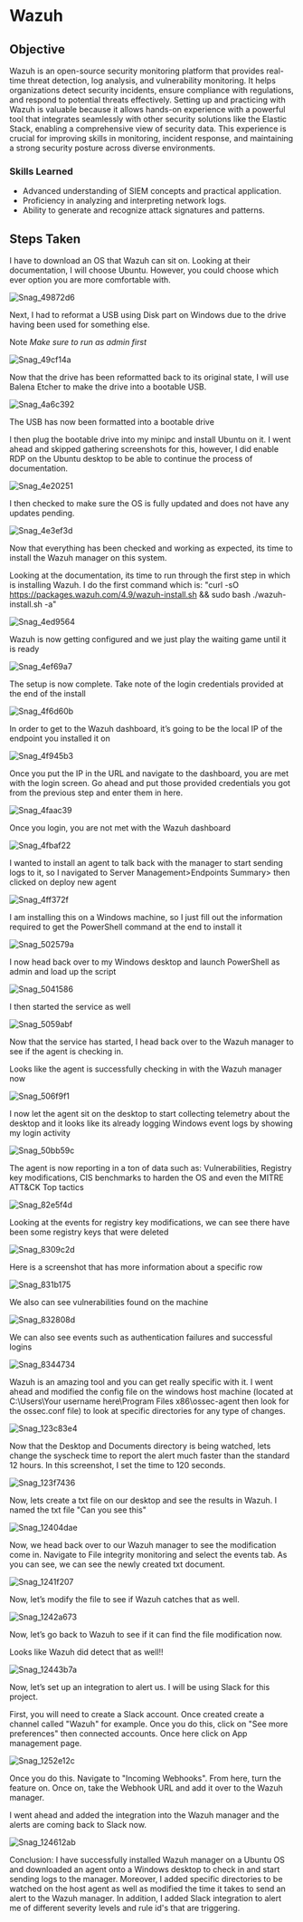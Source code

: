 # Wazuh

## Objective

Wazuh is an open-source security monitoring platform that provides real-time threat detection, log analysis, and vulnerability monitoring. It helps organizations detect security incidents, ensure compliance with regulations, and respond to potential threats effectively. Setting up and practicing with Wazuh is valuable because it allows hands-on experience with a powerful tool that integrates seamlessly with other security solutions like the Elastic Stack, enabling a comprehensive view of security data. This experience is crucial for improving skills in monitoring, incident response, and maintaining a strong security posture across diverse environments.

### Skills Learned

- Advanced understanding of SIEM concepts and practical application.
- Proficiency in analyzing and interpreting network logs.
- Ability to generate and recognize attack signatures and patterns.



## Steps Taken

I have to download an OS that Wazuh can sit on. Looking at their documentation, I will choose Ubuntu. However, you could choose which ever option you are more comfortable with.

![Snag_49872d6](https://github.com/user-attachments/assets/ae7d7fc1-0c0c-4a00-8a00-ade5b88f3cfe)


Next, I had to reformat a USB using Disk part on Windows due to the drive having been used for something else. 

Note *Make sure to run as admin first*

![Snag_49cf14a](https://github.com/user-attachments/assets/dc62b5a7-8bf3-4b4d-ba2d-d8a36c06fc9f)

Now that the drive has been reformatted back to its original state, I will use Balena Etcher to make the drive into a bootable USB. 

![Snag_4a6c392](https://github.com/user-attachments/assets/dbb80c89-8015-42b3-83d5-c4e9c7ea372d)


The USB has now been formatted into a bootable drive


I then plug the bootable drive into my minipc and install Ubuntu on it. I went ahead and skipped gathering screenshots for this, however, I did enable RDP on the Ubuntu desktop to be able to continue the process of documentation. 

![Snag_4e20251](https://github.com/user-attachments/assets/894bfaad-180d-4cbf-8832-4659d3c1fb58)

I then checked to make sure the OS is fully updated and does not have any updates pending. 

![Snag_4e3ef3d](https://github.com/user-attachments/assets/150d911e-1328-4e38-b24c-36225a998762)

Now that everything has been checked and working as expected, its time to install the Wazuh manager on this system. 

Looking at the documentation, its time to run through the first step in which is installing Wazuh. I do the first command which is: "curl -sO https://packages.wazuh.com/4.9/wazuh-install.sh && sudo bash ./wazuh-install.sh -a"

![Snag_4ed9564](https://github.com/user-attachments/assets/be11fd92-c2c2-43ab-a5b7-c7085f10b778)

Wazuh is now getting configured and we just play the waiting game until it is ready

![Snag_4ef69a7](https://github.com/user-attachments/assets/6024217d-c012-414c-aac8-398a2095b39d)

The setup is now complete. Take note of the login credentials provided at the end of the install 

![Snag_4f6d60b](https://github.com/user-attachments/assets/850d05db-3637-4549-9cc4-58796ef752b3)

In order to get to the Wazuh dashboard, it’s going to be the local IP of the endpoint you installed it on

![Snag_4f945b3](https://github.com/user-attachments/assets/6b8406a2-c8c2-420f-832f-b1eb9859bf1f)

Once you put the IP in the URL and navigate to the dashboard, you are met with the login screen. Go ahead and put those provided credentials you got from the previous step and enter them in here. 

![Snag_4faac39](https://github.com/user-attachments/assets/3a6ba18a-60af-46be-ba93-bda0b93df1ac)

Once you login, you are not met with the Wazuh dashboard

![Snag_4fbaf22](https://github.com/user-attachments/assets/abe7ee27-f732-4525-bd66-7b95929edcb8)

I wanted to install an agent to talk back with the manager to start sending logs to it, so I navigated to Server Management>Endpoints Summary> then clicked on deploy new agent 

![Snag_4ff372f](https://github.com/user-attachments/assets/29a07cac-b8f1-4ce0-83de-f9f40e212202)


I am installing this on a Windows machine, so I just fill out the information required to get the PowerShell command at the end to install it

![Snag_502579a](https://github.com/user-attachments/assets/be68d367-3a11-4e93-81ff-4016edbd2d2e)

I now head back over to my Windows desktop and launch PowerShell as admin and load up the script

![Snag_5041586](https://github.com/user-attachments/assets/3c1a8a92-3015-4beb-8926-abd7f084e982)


I then started the service as well 

![Snag_5059abf](https://github.com/user-attachments/assets/da3218d6-bf05-4c8d-8b7b-f741baaa5e16)


Now that the service has started, I head back over to the Wazuh manager to see if the agent is checking in. 

Looks like the agent is successfully checking in with the Wazuh manager now 

![Snag_506f9f1](https://github.com/user-attachments/assets/3325e10e-ad08-4054-bdc7-cad904c0be6c)

I now let the agent sit on the desktop to start collecting telemetry about the desktop and it looks like its already logging Windows event logs by showing my login activity 

![Snag_50bb59c](https://github.com/user-attachments/assets/c9c09112-9c6e-4237-8d1e-5a5b34a302bb)

The agent is now reporting in a ton of data such as: Vulnerabilities, Registry key modifications, CIS benchmarks to harden the OS and even the MITRE ATT&CK Top tactics

![Snag_82e5f4d](https://github.com/user-attachments/assets/3b6330a5-2f9c-44e8-b5c5-9f9ce6f05eeb)


Looking at the events for registry key modifications, we can see there have been some registry keys that were deleted 

![Snag_8309c2d](https://github.com/user-attachments/assets/1b1a69e4-fda1-422a-a258-f5865e669a94)


Here is a screenshot that has more information about a specific row 

![Snag_831b175](https://github.com/user-attachments/assets/5842dd09-8a70-4c09-a140-80f004b6d3df)


We also can see vulnerabilities found on the machine 

![Snag_832808d](https://github.com/user-attachments/assets/9d63e527-59d0-45b6-823b-fbb224a9aeba)

We can also see events such as authentication failures and successful logins

![Snag_8344734](https://github.com/user-attachments/assets/3bd88344-ace8-4be1-9359-556af6385496)


Wazuh is an amazing tool and you can get really specific with it. I went ahead and modified the config file on the windows host machine (located at C:\Users\Your username here\Program Files x86\ossec-agent then look for the ossec.conf file) to look at specific directories for any type of changes. 

![Snag_123c83e4](https://github.com/user-attachments/assets/faeec9ee-6602-45bb-b6d6-7e93e6ca2e1c)

Now that the Desktop and Documents directory is being watched, lets change the syscheck time to report the alert much faster than the standard 12 hours. In this screenshot, I set the time to 120 seconds. 

![Snag_123f7436](https://github.com/user-attachments/assets/988a6884-26db-4a33-a41c-947ea896034f)

Now, lets create a txt file on our desktop and see the results in Wazuh. I named the txt file "Can you see this" 

![Snag_12404dae](https://github.com/user-attachments/assets/a69f70f1-acce-4717-9ee9-062026b69836)

Now, we head back over to our Wazuh manager to see the modification come in. Navigate to File integrity monitoring and select the events tab. As you can see, we can see the newly created txt document. 

![Snag_1241f207](https://github.com/user-attachments/assets/7f7eda83-1424-4a8b-ad13-8e72a80ecd11)

Now, let’s modify the file to see if Wazuh catches that as well. 

![Snag_1242a673](https://github.com/user-attachments/assets/e89e5152-59cf-42a7-8e7e-f42287ddaabc)

Now, let’s go back to Wazuh to see if it can find the file modification now. 

Looks like Wazuh did detect that as well!! 

![Snag_12443b7a](https://github.com/user-attachments/assets/013961e8-c754-44b3-ab2a-b7b4c049d687)

Now, let’s set up an integration to alert us. I will be using Slack for this project. 

First, you will need to create a Slack account. Once created create a channel called "Wazuh" for example. Once you do this, click on "See more preferences" then connected accounts. Once here click on App management page. 

![Snag_1252e12c](https://github.com/user-attachments/assets/5e6fdb2c-3697-41c2-a6e7-5dd521648e74)

Once you do this. Navigate to "Incoming Webhooks". From here, turn the feature on. Once on, take the Webhook URL and add it over to the Wazuh manager.

I went ahead and added the integration into the Wazuh manager and the alerts are coming back to Slack now. 

![Snag_124612ab](https://github.com/user-attachments/assets/b8c12e9d-1ce6-4415-9ae9-62f28508e590)


Conclusion: I have successfully installed Wazuh manager on a Ubuntu OS and downloaded an agent onto a Windows desktop to check in and start sending logs to the manager. Moreover, I added specific directories to be watched on the host agent as well as modified the time it takes to send an alert to the Wazuh manager. In addition, I added Slack integration to alert me of different severity levels and rule id's that are triggering.
